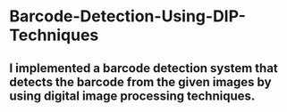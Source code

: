 # Barcode-Detection-Using-DIP-Techniques
## I implemented a barcode detection system that detects the barcode from the given images by using digital image processing techniques.

